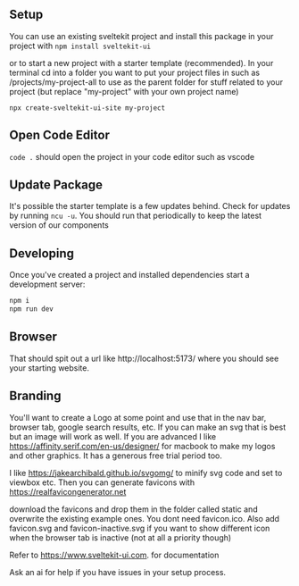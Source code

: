 ## Setup

You can use an existing sveltekit project and install this package in your project with
`npm install sveltekit-ui`

or to start a new project with a starter template (recommended). In your terminal cd into a folder you want to put your project files in such as /projects/my-project-all to use as the parent folder for stuff related to your project (but replace "my-project" with your own project name)

`npx create-sveltekit-ui-site my-project`

## Open Code Editor

`code .` should open the project in your code editor such as vscode

## Update Package

It's possible the starter template is a few updates behind. Check for updates by running `ncu -u`. You should run that periodically to keep the latest version of our components

## Developing

Once you've created a project and installed dependencies start a development server:

```bash
npm i
npm run dev
```

## Browser

That should spit out a url like http://localhost:5173/ where you should see your starting website.

## Branding

You'll want to create a Logo at some point and use that in the nav bar, browser tab, google search results, etc. If you can make an svg that is best but an image will work as well. If you are advanced I like https://affinity.serif.com/en-us/designer/ for macbook to make my logos and other graphics. It has a generous free trial period too.

I like https://jakearchibald.github.io/svgomg/ to minify svg code and set to viewbox etc. Then you can generate favicons with https://realfavicongenerator.net

download the favicons and drop them in the folder called static and overwrite the existing example ones. You dont need favicon.ico. Also add favicon.svg and favicon-inactive.svg if you want to show different icon when the browser tab is inactive (not at all a priority though)

Refer to https://www.sveltekit-ui.com. for documentation

Ask an ai for help if you have issues in your setup process.
